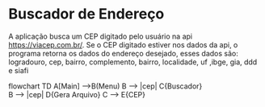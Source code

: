 # Buscador de Endereço 
A aplicação busca um CEP digitado pelo usuário na api https://viacep.com.br/. Se o CEP digitado estiver nos dados da api, o programa retorna os dados do endereço desejado, esses dados são: logradouro, cep, bairro, complemento, bairro, localidade, uf ,ibge, gia, ddd  e siafi 

flowchart TD
    A[Main] -->B(Menu) 
    B --> |cep| C{Buscador}  
    B --> |cep| D{Gera Arquivo}
    C --> E{CEP}
  
